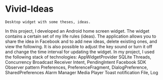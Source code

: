# Vivid-Ideas
	Desktop widget with some theses, ideas.
In this project, I developed an Android home screen widget. The widget contains a certain set of my life rules (ideas). The application allows you to share the idea in Facebook and to add new ideas, delete existing ones, and view the following. It is also possible to adjust the key sound or turn it off and change the time interval for updating the widget.
	In my project, I used the following stack of technologies:
		AppWidgetProvider
		SQLite
		Threads, Concurrency
		Broadcast Receiver
		Intent, PendingIntent
		Facebook SDK
		Observer pattern
		Preferences, PreferenceFragment, DialogPreference, SharedPreferences
		Alarm Manager
		Media Player
		Toast notification
		File, Log
